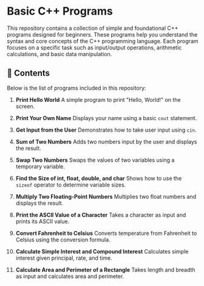 # Basic C++ Programs

This repository contains a collection of simple and foundational C++ programs designed for beginners. These programs help you understand the syntax and core concepts of the C++ programming language. Each program focuses on a specific task such as input/output operations, arithmetic calculations, and basic data manipulation.

## 📁 Contents

Below is the list of programs included in this repository:

1. **Print Hello World**
   A simple program to print "Hello, World!" on the screen.

2. **Print Your Own Name**
   Displays your name using a basic `cout` statement.

3. **Get Input from the User**
   Demonstrates how to take user input using `cin`.

4. **Sum of Two Numbers**
   Adds two numbers input by the user and displays the result.

5. **Swap Two Numbers**
   Swaps the values of two variables using a temporary variable.

6. **Find the Size of int, float, double, and char**
   Shows how to use the `sizeof` operator to determine variable sizes.

7. **Multiply Two Floating-Point Numbers**
   Multiplies two float numbers and displays the result.

8. **Print the ASCII Value of a Character**
   Takes a character as input and prints its ASCII value.

9. **Convert Fahrenheit to Celsius**
   Converts temperature from Fahrenheit to Celsius using the conversion formula.

10. **Calculate Simple Interest and Compound Interest**
    Calculates simple interest given principal, rate, and time.

11. **Calculate Area and Perimeter of a Rectangle**
    Takes length and breadth as input and calculates area and perimeter.




